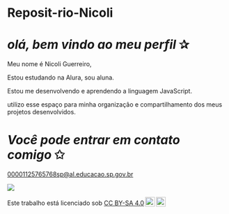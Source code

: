 # Reposit-rio-Nicoli

# *olá, bem vindo ao meu perfil* ✰  

Meu nome é Nicoli Guerreiro,

Estou estudando na Alura, sou aluna.

Estou me desenvolvendo e aprendendo a linguagem JavaScript.

utilizo esse espaço para minha organizaçâo e compartilhamento dos meus projetos desenvolvidos.


# *Você pode entrar em contato comigo* ✩ 

00001125765768sp@al.educacao.sp.gov.br

![](https://i.giphy.com/media/v1.Y2lkPTc5MGI3NjExZjEyYWJ5dTluNnZkOTltamU2Zml2ZDY2bGV5Y2w5dmRuc251eHA2YiZlcD12MV9pbnRlcm5hbF9naWZfYnlfaWQmY3Q9cw/10a8AOSeP6Rqfu/giphy.gif)


<p xmlns:cc="http://creativecommons.org/ns#" >Este trabalho está licenciado sob <a href="https://creativecommons.org/licenses/by-sa/4.0/?ref=chooser-v1" target="_blank" rel="license noopener noreferrer" style="display:inline-block;">CC BY-SA 4.0<img style="height:22px!important;margin-left:3px;vertical-align:text-bottom;" src="https://mirrors.creativecommons.org/presskit/icons/cc.svg?ref=chooser-v1" alt=""><img style="height:22px!important;margin-left:3px;vertical-align:text-bottom;" src="https://mirrors.creativecommons.org/presskit/icons/by.svg?ref=chooser-v1" alt=""><img style="altura:22px!importante;margem-esquerda:3px;alinhamento-vertical:texto-inferior;" src="https://mirrors.creativecommons.org/presskit/icons/sa.svg?ref=chooser-v1" alt=""></a></p>
